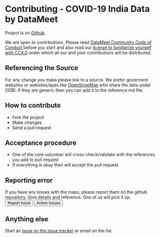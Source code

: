 # Contributing - COVID-19 India Data by DataMeet

Project is on [Github](http://github.com/datameet/covid19).

We are open to contributions. Please read [DataMeet Community Code of Conduct](http://datameet.org/wiki/guidelines:datameet-community-code-of-conduct) before you start and also read our [license to familiarize yourself with CC4.0](https://creativecommons.org/licenses/by/4.0/legalcode) under which all our and your contributions will be distributed.

## Referencing the Source
For any change you make please link to a source. We prefer goverment websites or websites/apps like [OpenStreeMap](https://www.openstreetmap.org) who share the data under ODBl. If they are generic then you can add it to the reference.md file.

## How to contribute

- Fork the project
- Make changes
- Send a pull request

## Acceptance procedure
- One of the core volunteer will cross-check/validate with the references you add to pull request
- If everything is okay then will accept the pull request

## Reporting error
If you have any issues with the maps, please report them on the github repository. Give details and reference. 
One of us will pick it up.
<a href="https://github.com/datameet/covid19/issues"><button class="btn btn-primary" type="submit">Report Issue</button></a>
<a href="https://github.com/datameet/covid19/issues"><button class="btn btn-primary" type="submit">Active Issues</button></a>
## Anything else
Start an [issue on the issue tracker](https://github.com/datameet/covid19/issues) or email on the list.

